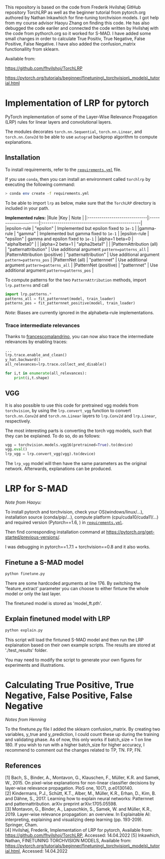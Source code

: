 This repository is based on the code from Frederik Hvilshøj GitHub repository TorchLRP as well as the beginner tutorial from pytorch.org authored by Nathan Inkawhich for fine-tuning torchvision models. I got help from my course advisor Haoyu Zhang on finding this code. He has also debugged the code eariler and connected the code written by Hvilshøj with the code from pythorch.org so it worked for S-MAD. I have added some small changes in order to calculate True Positiv, True Negative, False Positive, False Negative. I have also added the confusion_matrix functionallity from sklearn. 

Available from:

https://github.com/fhvilshoj/TorchLRP

https://pytorch.org/tutorials/beginner/finetuning\_torchvision\_models\_tutorial.html

# Implementation of LRP for pytorch
PyTorch implementation of some of the Layer-Wise Relevance Propagation (LRP)
rules for linear layers and convolutional layers.

The modules decorates `torch.nn.Sequential`, `torch.nn.Linear`, and
`torch.nn.Conv2d` to be able to use `autograd` backprop algorithm to compute
explanations.

## Installation
To install requirements, refer to the [`requirements.yml`](requirements.yml)
file.

If you use `conda`, then you can install an environment called `torchlrp` by
executing the following command: 

```bash
> conda env create -f requirements.yml
```

To be able to import `lrp` as below, make sure that the `TorchLRP` directory is
included in your path.


**Implemented rules:**
|Rule 							|Key 					| Note 												|
|:------------------------------|:----------------------|:--------------------------------------------------|
|epsilon-rule					| "epsilon" 			| Implemented but epsilon fixed to `1e-1` 			|
|gamma-rule						| "gamma" 				| Implemented but gamma fixed to `1e-1`				|
|epsilon-rule					| "epsilon" 			| gamma and epsilon fixed to `1e-1`					|
|alpha=1 beta=0 				| "alpha1beta0" 		| 													|
|alpha=2 beta=1 				| "alpha2beta1" 		| 													|
|PatternAttribution (all) 		| "patternattribution" 	| Use additional argument `pattern=patterns_all` 	|
|PatternAttribution (positive) 	| "patternattribution" 	| Use additional argument `pattern=patterns_pos` 	|
|PatternNet (all) 				| "patternnet" 			| Use additional argument `pattern=patterns_all` 	|
|PatternNet (positive) 			| "patternnet" 			| Use additional argument `pattern=patterns_pos` 	|

To compute patterns for the two `PatternAttribution` methods, import
`lrp.patterns` and call
```python 
import lrp.patterns.*
patterns_all = fit_patternnet(model, train_loader)
patterns_pos = fit_patternnet_positive(model, train_loader)
```
_Note:_ Biases are currently ignored in the alphabeta-rule implementations.


### Trace intermediate relevances
Thanks to [francescomalandrino](https://github.com/francescomalandrino), you can now also
trace the intermediate relevances by enabling traces:

```python
... 
lrp.trace.enable_and_clean()
y_hat.backward()
all_relevances=lrp.trace.collect_and_disable()

for i,t in enumerate(all_relevances):
    print(i,t.shape)
```

## VGG
It is also possible to use this code for pretrained vgg models from `torchvision`,
by using the `lrp.convert_vgg` function to convert `torch.nn.Conv2d` and `torch.nn.Linear` layers to `lrp.Conv2d` and `lrp.Linear`, respectively. 

The most interesting parts is converting the torch vgg models, such that they can be
explained. To do so, do as follows:

```python 
vgg = torchvision.models.vgg16(pretrained=True).to(device)
vgg.eval()
lrp_vgg = lrp.convert_vgg(vgg).to(device)
```

The `lrp_vgg` model will then have the same parameters as the original network.
Afterwards, explanations can be produced.


# LRP for S-MAD

*Note from Haoyu:*

To install pytorch and torchvision, check your OS(windows/linux/...), installation source (conda/pip/...), compute platform (cpu/cuda10/cuda11/...) and required version (Pytorch==1.6, ) in [`requirements.yml`](requirements.yml).

Then find corresponding installation command at https://pytorch.org/get-started/previous-versions/.

I was debugging in pytorch==1.7.1 + torchvision==0.8 and it also works.


## Finetune a S-MAD model
 ```bash
python finetune.py
```
There are some hardcoded arguments at line 176. By switching the 'feature_extract' parameter you can choose to either fintune the whole model or only the last layer.

The finetuned model is stored as 'model_ft.pth'.

## Explain finetuned model with LRP
 ```bash
python explain.py 
```

This script will load the fintuned S-MAD model and then run the LRP explaination based on their own example scripts. The results are stored at './test_results' folder.

You may need to modify the script to generate your own figures for experiments and illustrations.


# Calculating True Positive, True Negative, False Positive, False Negative 

*Notes from Henning*

To the finetune.py file I added the sklearn confusion_matrix. By creating two variables, y_true and y_prediction, I could count these up during the training and validating phase. As of now, this only works if batch_size = 1 on line 180. If you wish to run with a higher batch_size for higher accuracy, I recommend to comment out the changes related to TP, TN. FP, FN.   


## References
[1] Bach, S., Binder, A., Montavon, G., Klauschen, F., Müller, K.R. and Samek, W., 2015. On pixel-wise explanations for non-linear classifier decisions by layer-wise relevance propagation. PloS one, 10(7), p.e0130140.  
[2] Kindermans, P.J., Schütt, K.T., Alber, M., Müller, K.R., Erhan, D., Kim, B. and Dähne, S., 2017. Learning how to explain neural networks: Patternnet and patternattribution. arXiv preprint arXiv:1705.05598.  
[3] Montavon, G., Binder, A., Lapuschkin, S., Samek, W. and Müller, K.R., 2019. Layer-wise relevance propagation: an overview. In Explainable AI: interpreting, explaining and visualizing deep learning (pp. 193-209). Springer, Cham.  
[4] Hvilshøj, Frederik, Implementation of LRP for pytorch, Available from: https://github.com/fhvilshoj/TorchLRP, Accessed: 14.04.2022 
[5] Inkawhich, Nathan, FINETUNING TORCHVISION MODELS, Available from: https://pytorch.org/tutorials/beginner/finetuning\_torchvision\_models\_tutorial.html, Accessed: 14.04.2022

